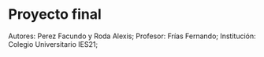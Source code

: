 # Proyecto final

Autores: Perez Facundo y Roda Alexis;
Profesor: Frías Fernando;
Institución: Colegio Universitario IES21;
